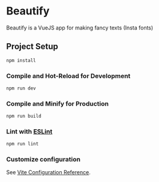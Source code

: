 # Beautify

Beautify is a VueJS app for making fancy texts (Insta fonts)

## Project Setup

```sh
npm install
```

### Compile and Hot-Reload for Development

```sh
npm run dev
```

### Compile and Minify for Production

```sh
npm run build
```

### Lint with [ESLint](https://eslint.org/)

```sh
npm run lint
```

### Customize configuration

See [Vite Configuration Reference](https://vitejs.dev/config/).
